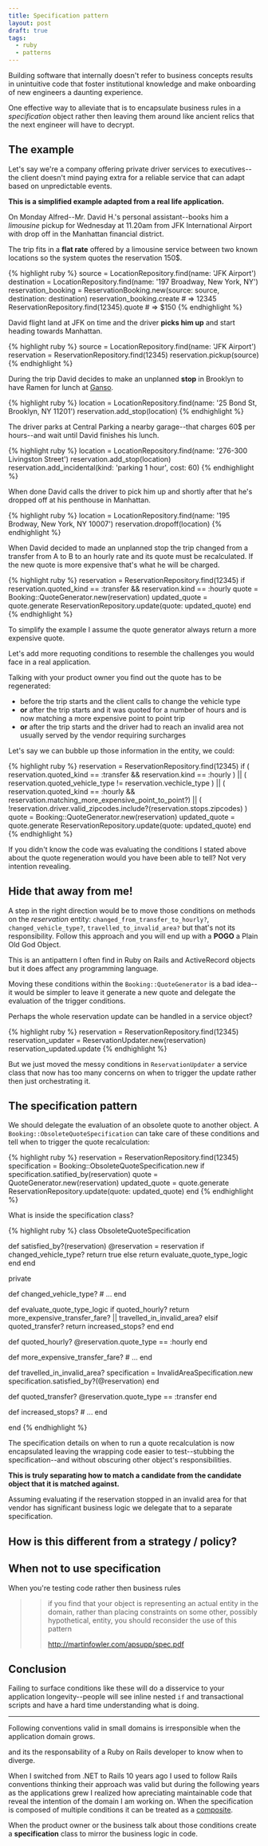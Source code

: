 ```yaml
---
title: Specification pattern
layout: post
draft: true
tags:
  - ruby
  - patterns
---
```


Building software that internally doesn't refer to business concepts results in unintuitive code that foster institutional knowledge and make onboarding of new engineers a daunting experience.

One effective way to alleviate that is to encapsulate business rules in a *specification* object rather then leaving them around like ancient relics that the next engineer will have to decrypt.

## The example

Let's say we're a company offering private driver services to executives--the client doesn't mind paying extra for a reliable service that can adapt based on unpredictable events.

**This is a simplified example adapted from a real life application.**

On Monday Alfred--Mr. David H.'s personal assistant--books him a *limousine* pickup for Wednesday at 11.20am from JFK International Airport with drop off in the Manhattan financial district.

The trip fits in a **flat rate** offered by a limousine service between two known locations so the system quotes the reservation 150$.

{% highlight ruby %}
source = LocationRepository.find(name: 'JFK Airport')
destination = LocationRepository.find(name: '197 Broadway, New York, NY')
reservation_booking = ReservationBooking.new(source: source, destination: destination)
reservation_booking.create # => 12345
ReservationRepository.find(12345).quote # => $150
{% endhighlight %}

David flight land at JFK on time and the driver **picks him up** and start heading towards Manhattan.

{% highlight ruby %}
source = LocationRepository.find(name: 'JFK Airport')
reservation = ReservationRepository.find(12345)
reservation.pickup(source)
{% endhighlight %}

During the trip David decides to make an unplanned **stop** in Brooklyn to have Ramen for lunch at [Ganso](http://gansonyc.com/ganso-ramen/).

{% highlight ruby %}
location = LocationRepository.find(name: '25 Bond St, Brooklyn, NY 11201')
reservation.add_stop(location)
{% endhighlight %}
 
The driver parks at Central Parking a nearby garage--that charges 60$ per hours--and wait until David finishes his lunch.

{% highlight ruby %}
location = LocationRepository.find(name: '276-300 Livingston Street')
reservation.add_stop(location)
reservation.add_incidental(kind: 'parking 1 hour', cost: 60)
{% endhighlight %}

When done David calls the driver to pick him up and shortly after that he's dropped off at his penthouse in Manhattan.

{% highlight ruby %}
location = LocationRepository.find(name: '195 Brodway, New York, NY 10007')
reservation.dropoff(location)
{% endhighlight %}

When David decided to made an unplanned stop the trip changed from a transfer from A to B to an hourly rate and its quote must be recalculated. If the new quote is more expensive that's what he will be charged.

{% highlight ruby %}
reservation = ReservationRepository.find(12345)
if reservation.quoted_kind == :transfer && reservation.kind == :hourly
  quote = Booking::QuoteGenerator.new(reservation)
  updated_quote = quote.generate
  ReservationRepository.update(quote: updated_quote)
end
{% endhighlight %}

To simplify the example I assume the quote generator always return a more expensive quote.

Let's add more requoting conditions to resemble the challenges you would face in a real application.

Talking with your product owner you find out the quote has to be regenerated:

* before the trip starts and the client calls to change the vehicle type
* **or** after the trip starts and it was quoted for a number of hours and is now matching a more expensive point to point trip
* **or** after the trip starts and the driver had to reach an invalid area not usually served by the vendor requiring surcharges

Let's say we can bubble up those information in the entity, we could:

{% highlight ruby %}
reservation = ReservationRepository.find(12345)
if ( reservation.quoted_kind == :transfer && reservation.kind == :hourly ) ||
   ( reservation.quoted_vehicle_type != reservation.vechicle_type ) ||
   ( reservation.quoted_kind == :hourly && reservation.matching_more_expensive_point_to_point?) ||
   ( !reservation.driver.valid_zipcodes.include?(reservation.stops.zipcodes) )
  quote = Booking::QuoteGenerator.new(reservation)
  updated_quote = quote.generate
  ReservationRepository.update(quote: updated_quote)
end
{% endhighlight %}

If you didn't know the code was evaluating the conditions I stated above about the quote regeneration would you have been able to tell? Not very intention revealing. 

## Hide that away from me!

A step in the right direction would be to move those conditions on methods on the *reservation* entity: `changed_from_transfer_to_hourly?`, `changed_vehicle_type?`, `travelled_to_invalid_area?` but that's not its responsibility. Follow this approach and you will end up with a **POGO** a Plain Old God Object.

This is an antipattern I often find in Ruby on Rails and ActiveRecord objects but it does affect any programming language.

Moving these conditions within the `Booking::QuoteGenerator` is a bad idea--it would be simpler to leave it generate a new quote and delegate the evaluation of the trigger conditions.

Perhaps the whole reservation update can be handled in a service object?

{% highlight ruby %}
reservation = ReservationRepository.find(12345)
reservation_updater = ReservationUpdater.new(reservation)
reservation_updated.update
{% endhighlight %}

But we just moved the messy conditions in `ReservationUpdater` a service class that now has too many concerns on when to trigger the update rather then just orchestrating it.

## The specification pattern

We should delegate the evaluation of an obsolete quote to another object. A `Booking::ObsoleteQuoteSpecification` can take care of these conditions and tell when to trigger the quote recalculation:

{% highlight ruby %}
reservation = ReservationRepository.find(12345)
specification = Booking::ObsoleteQuoteSpecification.new
if specification.satified_by(reservation)
  quote = QuoteGenerator.new(reservation)
  updated_quote = quote.generate
  ReservationRepository.update(quote: updated_quote)
end
{% endhighlight %}

What is inside the specification class?

{% highlight ruby %}
class ObsoleteQuoteSpecification

  def satisfied_by?(reservation)
    @reservation = reservation
    if changed_vehicle_type?
      return true
    else
      return evaluate_quote_type_logic
    end
  end
  
  private

  def changed_vehicle_type?
    # ...
  end

  def evaluate_quote_type_logic
    if quoted_hourly?
      return more_expensive_transfer_fare? || travelled_in_invalid_area?
    elsif quoted_transfer?
      return increased_stops?
    end
  end
  
  def quoted_hourly?
    @reservation.quote_type == :hourly
  end
 
  def more_expensive_transfer_fare?
    # ...
  end
  
  def travelled_in_invalid_area?
    specification = InvalidAreaSpecification.new
    specification.satisfied_by?(@reservation)
  end

  def quoted_transfer?
    @reservation.quote_type == :transfer
  end

  def increased_stops?
    # ...
  end
  
end
{% endhighlight %}

The specification details on when to run a quote recalculation is now encapsulated leaving the wrapping code easier to test--stubbing the specification--and without obscuring other object's responsibilities.

**This is truly separating how to match a candidate from the candidate object that it is matched against.**

Assuming evaluating if the reservation stopped in an invalid area for that vendor has significant business logic we delegate that to a separate specification.

## How is this different from a strategy / policy?


## When not to use specification

When you're testing code rather then business rules

>>  if you find that your object is representing an actual entity in the domain, rather than placing constraints on some other, possibly hypothetical, entity, you should reconsider the use of this pattern
>>
>> http://martinfowler.com/apsupp/spec.pdf

## Conclusion

Failing to surface conditions like these will do a disservice to your application longevity--people will see inline nested `if` and transactional scripts and have a hard time understanding what is doing.


---

Following conventions valid in small domains is irresponsible when the application domain grows.


and its the responsability of a Ruby on Rails developer to know when to diverge.

When I switched from .NET to Rails 10 years ago I used to follow Rails conventions thinking their approach was valid but during the following years as the applications grew I realized how apreciating maintainable code that reveal the intention of the domain I am working on. 
When the specification is composed of multiple conditions it can be treated as a [composite](https://en.wikipedia.org/wiki/Composite_pattern).

When the product owner or the business talk about those conditions create a **specification** class to mirror the business logic in code.
